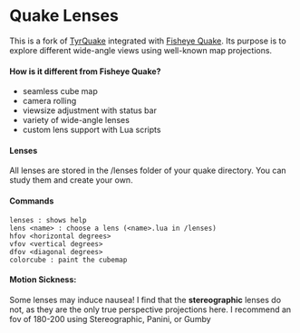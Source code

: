 # Quake Lenses

This is a fork of [TyrQuake](http://disenchant.net/engine.html) integrated with [Fisheye Quake](http://strlen.com/gfxengine/fisheyequake/). Its purpose is to explore different wide-angle views using well-known map projections.

#### How is it different from Fisheye Quake?
* seamless cube map
* camera rolling
* viewsize adjustment with status bar
* variety of wide-angle lenses
* custom lens support with Lua scripts

#### Lenses
All lenses are stored in the /lenses folder of your quake directory.  You can study them and create your own.

#### Commands
    lenses : shows help
    lens <name> : choose a lens (<name>.lua in /lenses)
    hfov <horizontal degrees>
    vfov <vertical degrees>
    dfov <diagonal degrees>
    colorcube : paint the cubemap

#### Motion Sickness:
Some lenses may induce nausea! I find that the **stereographic** lenses do not, as they are the only true perspective projections here.  I recommend an fov of 180-200 using Stereographic, Panini, or Gumby
